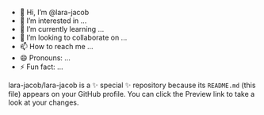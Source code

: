 - 👋 Hi, I’m @lara-jacob
- 👀 I’m interested in ...
- 🌱 I’m currently learning ...
- 💞️ I’m looking to collaborate on ...
- 📫 How to reach me ...
- 😄 Pronouns: ...
- ⚡ Fun fact: ...


lara-jacob/lara-jacob is a ✨ special ✨ repository because its `README.md` (this file) appears on your GitHub profile.
You can click the Preview link to take a look at your changes.


